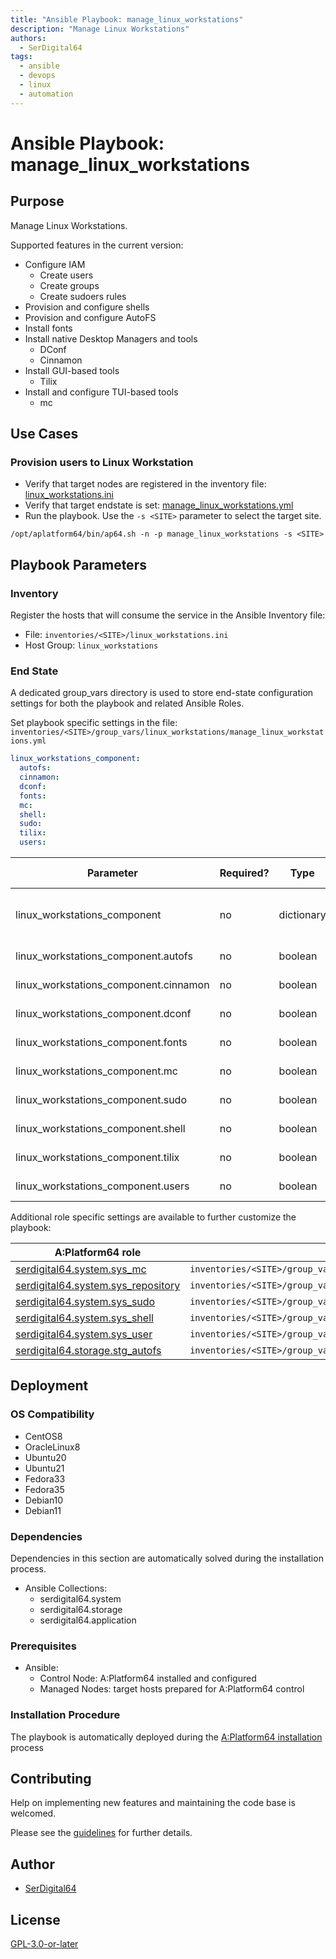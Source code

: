 ```yaml
---
title: "Ansible Playbook: manage_linux_workstations"
description: "Manage Linux Workstations"
authors:
  - SerDigital64
tags:
  - ansible
  - devops
  - linux
  - automation
---
```


# Ansible Playbook: manage_linux_workstations

## Purpose

Manage Linux Workstations.

Supported features in the current version:

- Configure IAM
  - Create users
  - Create groups
  - Create sudoers rules
- Provision and configure shells
- Provision and configure AutoFS
- Install fonts
- Install native Desktop Managers and tools
  - DConf
  - Cinnamon
- Install GUI-based tools
  - Tilix
- Install and configure TUI-based tools
  - mc

## Use Cases

### Provision users to Linux Workstation

- Verify that target nodes are registered in the inventory file: [linux_workstations.ini](#inventory)
- Verify that target endstate is set: [manage_linux_workstations.yml](#end-state)
- Run the playbook. Use the `-s <SITE>` parameter to select the target site.

```shell
/opt/aplatform64/bin/ap64.sh -n -p manage_linux_workstations -s <SITE>
```

## Playbook Parameters

### Inventory

Register the hosts that will consume the service in the Ansible Inventory file:

- File: `inventories/<SITE>/linux_workstations.ini`
- Host Group: `linux_workstations`

### End State

A dedicated group_vars directory is used to store end-state configuration settings for both the playbook and related Ansible Roles.

Set playbook specific settings in the file: `inventories/<SITE>/group_vars/linux_workstations/manage_linux_workstations.yml`

```yaml
linux_workstations_component:
  autofs:
  cinnamon:
  dconf:
  fonts:
  mc:
  shell:
  sudo:
  tilix:
  users:
```

| Parameter                             | Required? | Type       | Default | Purpose / Value                           |
| ------------------------------------- | --------- | ---------- | ------- | ----------------------------------------- |
| linux_workstations_component          | no        | dictionary |         | Define what applications will be deployed |
| linux_workstations_component.autofs   | no        | boolean    | `false` | Enable components?                        |
| linux_workstations_component.cinnamon | no        | boolean    | `false` | Enable components?                        |
| linux_workstations_component.dconf    | no        | boolean    | `false` | Enable components?                        |
| linux_workstations_component.fonts    | no        | boolean    | `true`  | Enable components?                        |
| linux_workstations_component.mc       | no        | boolean    | `true`  | Enable components?                        |
| linux_workstations_component.sudo     | no        | boolean    | `true`  | Enable components?                        |
| linux_workstations_component.shell    | no        | boolean    | `true`  | Enable components?                        |
| linux_workstations_component.tilix    | no        | boolean    | `false` | Enable components?                        |
| linux_workstations_component.users    | no        | boolean    | `true`  | Enable components?                        |

Additional role specific settings are available to further customize the playbook:

| A:Platform64 role                                                                | group_vars file                                                       |
| -------------------------------------------------------------------------------- | --------------------------------------------------------------------- |
| [serdigital64.system.sys_mc](../roles/sys_mc.md#role-parameters)                 | `inventories/<SITE>/group_vars/linux_workstations/sys_mc.yml`         |
| [serdigital64.system.sys_repository](../roles/sys_repository.md#role-parameters) | `inventories/<SITE>/group_vars/linux_workstations/sys_repository.yml` |
| [serdigital64.system.sys_sudo](../roles/sys_sudo.md#role-parameters)             | `inventories/<SITE>/group_vars/linux_workstations/sys_sudo.yml`       |
| [serdigital64.system.sys_shell](../roles/sys_shell.md#role-parameters)           | `inventories/<SITE>/group_vars/linux_workstations/sys_shell.yml`      |
| [serdigital64.system.sys_user](../roles/sys_user.md#role-parameters)             | `inventories/<SITE>/group_vars/linux_workstations/sys_user.yml`       |
| [serdigital64.storage.stg_autofs](../roles/stg_autofs.md#role-parameters)        | `inventories/<SITE>/group_vars/linux_workstations/stg_autofs.yml`     |

## Deployment

### OS Compatibility

- CentOS8
- OracleLinux8
- Ubuntu20
- Ubuntu21
- Fedora33
- Fedora35
- Debian10
- Debian11

### Dependencies

Dependencies in this section are automatically solved during the installation process.

- Ansible Collections:
  - serdigital64.system
  - serdigital64.storage
  - serdigital64.application

### Prerequisites

- Ansible:
  - Control Node: A:Platform64 installed and configured
  - Managed Nodes: target hosts prepared for A:Platform64 control

### Installation Procedure

The playbook is automatically deployed during the [A:Platform64 installation](/#installation) process

## Contributing

Help on implementing new features and maintaining the code base is welcomed.

Please see the [guidelines](../contributing/guidelines.md) for further details.

## Author

- [SerDigital64](https://serdigital64.github.io/)

## License

[GPL-3.0-or-later](https://www.gnu.org/licenses/gpl-3.0.txt)

